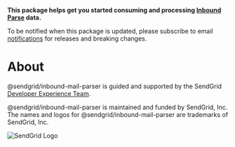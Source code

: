 **This package helps get you started consuming and processing [Inbound Parse](https://sendgrid.com/docs/API_Reference/Webhooks/inbound_email.html) data.**

To be notified when this package is updated, please subscribe to email [notifications](https://dx.sendgrid.com/newsletter/nodejs) for releases and breaking changes.

<a name="about"></a>
# About

@sendgrid/inbound-mail-parser is guided and supported by the SendGrid [Developer Experience Team](mailto:dx@sendgrid.com).

@sendgrid/inbound-mail-parser is maintained and funded by SendGrid, Inc. The names and logos for @sendgrid/inbound-mail-parser are trademarks of SendGrid, Inc.

![SendGrid Logo](https://uiux.s3.amazonaws.com/2016-logos/email-logo%402x.png)